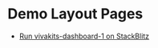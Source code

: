 # Demo Layout Pages

- [Run vivakits-dashboard-1 on StackBlitz](https://stackblitz.com/github/vivasoft-ltd/vivakit-insight-dashboard/tree/main/vivakits-dashboard-1)
